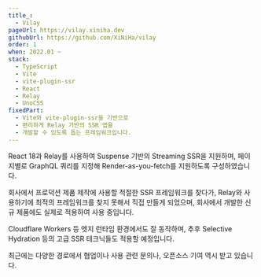 ```yaml
---
title_:
  - Vilay
pageUrl: https://vilay.xiniha.dev
githubUrl: https://github.com/XiNiHa/vilay
order: 1
when: 2022.01 ~
stack:
  - TypeScript
  - Vite
  - vite-plugin-ssr
  - React
  - Relay
  - UnoCSS
fixedPart:
  - Vite와 vite-plugin-ssr을 기반으로
  - 편리하게 Relay 기반의 SSR 앱을
  - 개발할 수 있도록 돕는 프레임워크입니다.
---
```


<span class="nw">React 18과 Relay를 사용하여</span>
<span class="nw">Suspense 기반의</span>
<span class="nw">Streaming SSR을 지원하며,</span>
<span class="nw">페이지별로 GraphQL 쿼리를 지정해</span>
<span class="nw">Render-as-you-fetch를</span>
<span class="nw">지원하도록 구성하였습니다.</span>

<span class="nw">회사에서 프로덕션 제품 제작에 사용할</span>
<span class="nw">적절한 SSR 프레임워크를 찾다가,</span>
<span class="nw">Relay와 사용하기에 최적의 프레임워크를</span>
<span class="nw">찾지 못해서 직접 만들게 되었으며,</span>
<span class="nw">회사에서 개발한 신규 제품에도</span>
<span class="nw">실제로 적용하여 사용 중입니다.</span>

<span class="nw">Cloudflare Workers 등</span>
<span class="nw">엣지 런타임 환경에서도 잘 동작하며,</span>
<span class="nw">추후 Selective Hydration 등의</span>
<span class="nw">고급 SSR 테크닉들도 적용할 예정입니다.</span>

<span class="nw">최근에는 다양한 경로에서</span>
<span class="nw">협업이나 사용 관련 문의나,</span>
<span class="nw">오픈소스 기여 역시 받고 있습니다.</span>
